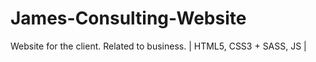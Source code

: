 # James-Consulting-Website
Website for the client. Related to business. | HTML5, CSS3 + SASS, JS | 
